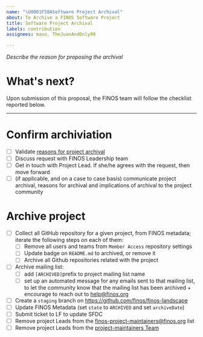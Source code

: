 ```yaml
---
name: "\U0001F58ASoftware Project Archival"
about: To Archive a FINOS Software Project
title: Software Project Archival
labels: contribution
assignees: maoo, TheJuanAndOnly99

---
```


*Describe the reason for proposing the archival*

# What's next?
Upon submission of this proposal, the FINOS team will follow the checklist reported below.

-----

# Confirm archiviation
- [ ] Validate [reasons for project archival](https://github.com/finos/community/blob/master/governance/Software-Projects/Project-Lifecycle.md#archived-projects)
- [ ] Discuss request with FINOS Leadership team
- [ ] Get in touch with Project Lead. If she/he agrees with the request, then move forward
- [ ] (if applicable, and on a case to case basis) communicate project archival, reasons for archival and implications of archival to the project community

# Archive project
- [ ] Collect all GitHub repository for a given project, from FINOS metadata; iterate the following steps on each of them:
    - [ ] Remove all users and teams from `Member Access` repository settings
    - [ ] Update badge on `README.md` to archived, or remove it
    - [ ] Archive all Github repositories related with the project
- [ ] Archive mailing list: 
    - [ ] add `[ARCHIVED]`prefix to project mailing list name
    - [ ] set up an automated message for any emails sent to that mailing list, to let the community know that the mailing list has been archived + encourage to reach out to help@finos.org
- [ ] Create a `staging` branch on https://github.com/finos/finos-landscape
- [ ] Update FINOS Metadata (set `state` to `ARCHIVED` and set `archiveDate`)
- [ ] Submit ticket to LF to update SFDC
- [ ] Remove project Leads from the [finos-project-maintainers@finos.org](https://groups.google.com/u/1/a/finos.org/g/finos-project-maintainers/members) list
- [ ] Remove project Leads from the [project-maintainers Team](https://github.com/orgs/finos/teams/project-maintainers/members)
